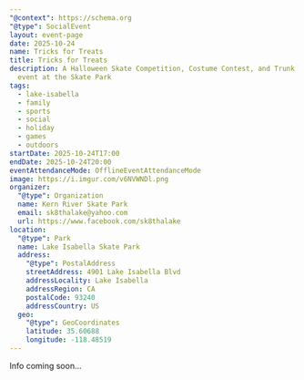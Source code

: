 ```yaml
---
"@context": https://schema.org
"@type": SocialEvent
layout: event-page
date: 2025-10-24
name: Tricks for Treats
title: Tricks for Treats
description: A Halloween Skate Competition, Costume Contest, and Trunk or Treat
  event at the Skate Park
tags:
  - lake-isabella
  - family
  - sports
  - social
  - holiday
  - games
  - outdoors
startDate: 2025-10-24T17:00
endDate: 2025-10-24T20:00
eventAttendanceMode: OfflineEventAttendanceMode
image: https://i.imgur.com/v6NVWNDl.png
organizer:
  "@type": Organization
  name: Kern River Skate Park
  email: sk8thalake@yahoo.com
  url: https://www.facebook.com/sk8thalake
location:
  "@type": Park
  name: Lake Isabella Skate Park
  address:
    "@type": PostalAddress
    streetAddress: 4901 Lake Isabella Blvd
    addressLocality: Lake Isabella
    addressRegion: CA
    postalCode: 93240
    addressCountry: US
  geo:
    "@type": GeoCoordinates
    latitude: 35.60688
    longitude: -118.48519
---
```

Info coming soon...
